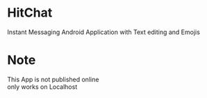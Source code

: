 # HitChat
Instant Messaging Android Application with Text editing and Emojis

# Note
This App is not published online<br/>
only works on Localhost
